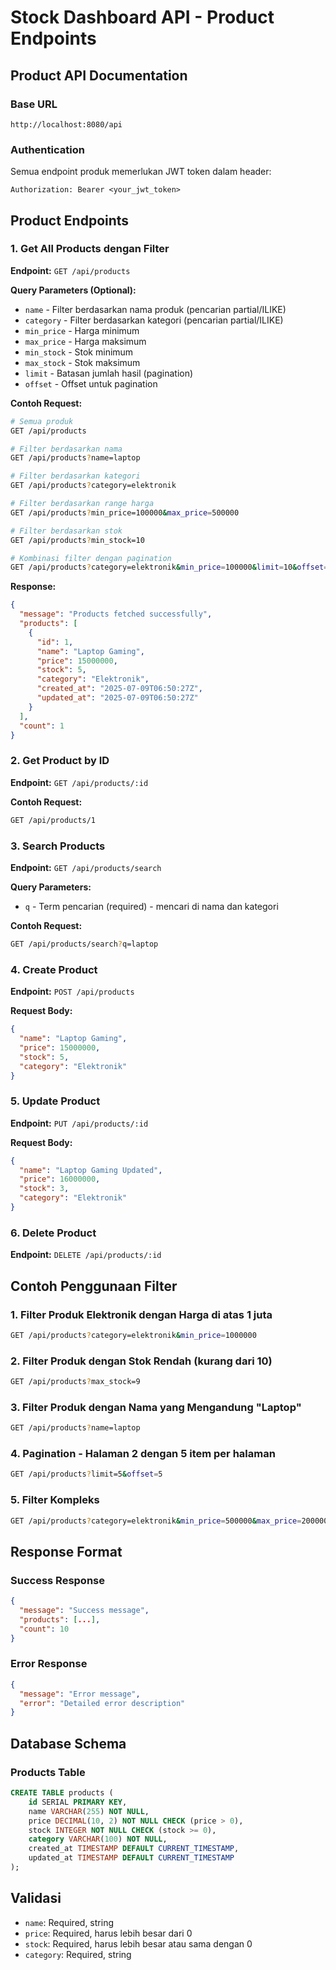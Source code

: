 # Stock Dashboard API - Product Endpoints

## Product API Documentation

### Base URL

```
http://localhost:8080/api
```

### Authentication

Semua endpoint produk memerlukan JWT token dalam header:

```
Authorization: Bearer <your_jwt_token>
```

## Product Endpoints

### 1. Get All Products dengan Filter

**Endpoint:** `GET /api/products`

**Query Parameters (Optional):**

- `name` - Filter berdasarkan nama produk (pencarian partial/ILIKE)
- `category` - Filter berdasarkan kategori (pencarian partial/ILIKE)
- `min_price` - Harga minimum
- `max_price` - Harga maksimum
- `min_stock` - Stok minimum
- `max_stock` - Stok maksimum
- `limit` - Batasan jumlah hasil (pagination)
- `offset` - Offset untuk pagination

**Contoh Request:**

```bash
# Semua produk
GET /api/products

# Filter berdasarkan nama
GET /api/products?name=laptop

# Filter berdasarkan kategori
GET /api/products?category=elektronik

# Filter berdasarkan range harga
GET /api/products?min_price=100000&max_price=500000

# Filter berdasarkan stok
GET /api/products?min_stock=10

# Kombinasi filter dengan pagination
GET /api/products?category=elektronik&min_price=100000&limit=10&offset=0
```

**Response:**

```json
{
  "message": "Products fetched successfully",
  "products": [
    {
      "id": 1,
      "name": "Laptop Gaming",
      "price": 15000000,
      "stock": 5,
      "category": "Elektronik",
      "created_at": "2025-07-09T06:50:27Z",
      "updated_at": "2025-07-09T06:50:27Z"
    }
  ],
  "count": 1
}
```

### 2. Get Product by ID

**Endpoint:** `GET /api/products/:id`

**Contoh Request:**

```bash
GET /api/products/1
```

### 3. Search Products

**Endpoint:** `GET /api/products/search`

**Query Parameters:**

- `q` - Term pencarian (required) - mencari di nama dan kategori

**Contoh Request:**

```bash
GET /api/products/search?q=laptop
```

### 4. Create Product

**Endpoint:** `POST /api/products`

**Request Body:**

```json
{
  "name": "Laptop Gaming",
  "price": 15000000,
  "stock": 5,
  "category": "Elektronik"
}
```

### 5. Update Product

**Endpoint:** `PUT /api/products/:id`

**Request Body:**

```json
{
  "name": "Laptop Gaming Updated",
  "price": 16000000,
  "stock": 3,
  "category": "Elektronik"
}
```

### 6. Delete Product

**Endpoint:** `DELETE /api/products/:id`

## Contoh Penggunaan Filter

### 1. Filter Produk Elektronik dengan Harga di atas 1 juta

```bash
GET /api/products?category=elektronik&min_price=1000000
```

### 2. Filter Produk dengan Stok Rendah (kurang dari 10)

```bash
GET /api/products?max_stock=9
```

### 3. Filter Produk dengan Nama yang Mengandung "Laptop"

```bash
GET /api/products?name=laptop
```

### 4. Pagination - Halaman 2 dengan 5 item per halaman

```bash
GET /api/products?limit=5&offset=5
```

### 5. Filter Kompleks

```bash
GET /api/products?category=elektronik&min_price=500000&max_price=2000000&min_stock=1&limit=10
```

## Response Format

### Success Response

```json
{
  "message": "Success message",
  "products": [...],
  "count": 10
}
```

### Error Response

```json
{
  "message": "Error message",
  "error": "Detailed error description"
}
```

## Database Schema

### Products Table

```sql
CREATE TABLE products (
    id SERIAL PRIMARY KEY,
    name VARCHAR(255) NOT NULL,
    price DECIMAL(10, 2) NOT NULL CHECK (price > 0),
    stock INTEGER NOT NULL CHECK (stock >= 0),
    category VARCHAR(100) NOT NULL,
    created_at TIMESTAMP DEFAULT CURRENT_TIMESTAMP,
    updated_at TIMESTAMP DEFAULT CURRENT_TIMESTAMP
);
```

## Validasi

- `name`: Required, string
- `price`: Required, harus lebih besar dari 0
- `stock`: Required, harus lebih besar atau sama dengan 0
- `category`: Required, string
